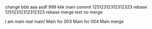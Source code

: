 change
bbb
aaa
asdf
999
kkk
main commit
12512312312312323 rebase
12512312312312323 rebase
merge text
no merge

I am main
real main!
Main for 003
Main for 004
Main merge